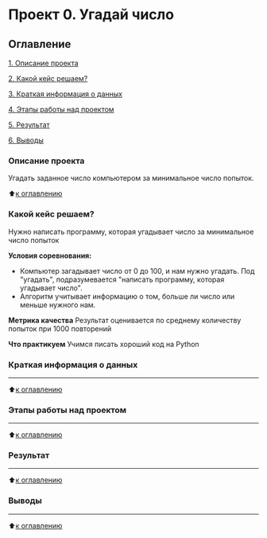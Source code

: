 # Проект 0. Угадай число

## Оглавление

[1. Описание проекта](https://github.com/podraganets/sf_data_science/blob/main/project_0/README.md#Описание-проекта)

[2. Какой кейс решаем?](https://github.com/podraganets/sf_data_science/blob/main/project_0/README.md#Какой-кейс-решаем)

[3. Краткая информация о данных](https://github.com/podraganets/sf_data_science/blob/main/project_0/README.md#Краткая-информация-о-данных)

[4. Этапы работы над проектом](https://github.com/podraganets/sf_data_science/blob/main/project_0/README.md#Этапы-работы-над-проектом)

[5. Результат](https://github.com/podraganets/sf_data_science/blob/main/project_0/README.md#Результат)

[6. Выводы](https://github.com/podraganets/sf_data_science/blob/main/project_0/README.md#Выводы)

### Описание проекта
Угадать заданное число компьютером за минимальное число попыток.

:arrow_up:[к оглавлению](https://github.com/podraganets/sf_data_science/blob/main/project_0/README.md#Оглавление)

### Какой кейс решаем?
Нужно написать программу, которая угадывает число за минимальное число попыток

**Условия соревнования:**
- Компьютер загадывает число от 0 до 100, и нам нужно угадать. Под "угадать", подразумевается "написать программу, которая угадывает число".
- Алгоритм учитывает информацию о том, больше ли число или меньше нужного нам.

**Метрика качества**
Результат оценивается по среднему количеству попыток при 1000 повторений

**Что практикуем**
Учимся писать хороший код на Python

### Краткая информация о данных
****
:arrow_up:[к оглавлению](https://github.com/podraganets/sf_data_science/blob/main/project_0/README.md#Оглавление)

### Этапы работы над проектом
****
:arrow_up:[к оглавлению](https://github.com/podraganets/sf_data_science/blob/main/project_0/README.md#Оглавление)

### Результат
****
:arrow_up:[к оглавлению](https://github.com/podraganets/sf_data_science/blob/main/project_0/README.md#Оглавление)

### Выводы
****
:arrow_up:[к оглавлению](https://github.com/podraganets/sf_data_science/blob/main/project_0/README.md#Оглавление)


